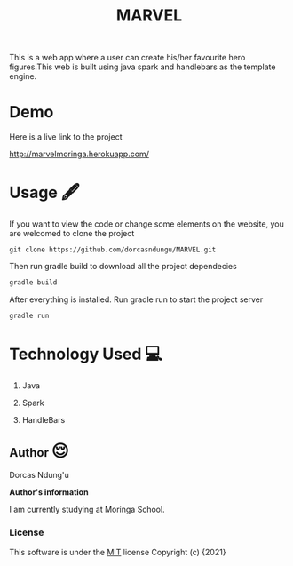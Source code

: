 <div style="text-align: center; ">
        <div>
            <h1>MARVEL</h1>
        </div>
        
</div>
<br>


This is a web app where a user can create his/her favourite hero figures.This web is built using
java spark and handlebars as the template engine.

# Demo 

Here is a live link to the project 


http://marvelmoringa.herokuapp.com/


# Usage <span style='font-size:30px;'>🖋</span> 
If you want to view the code or change some elements on the website, you are welcomed to clone the project

```git
git clone https://github.com/dorcasndungu/MARVEL.git

```

Then run gradle  build to download all the project dependecies
```java
gradle build

```

After everything is installed. Run gradle run to start the project server

```java
gradle run
```


# Technology Used <span style='font-size:30px;'>&#128187;</span> 

1. Java

2. Spark

3. HandleBars


## Author <span style='font-size:30px;'>&#128524;</span> 

Dorcas Ndung'u

**Author's information**

I am currently studying at Moringa School.

### License
This software is under the [MIT](LICENSE) license
Copyright (c) {2021} 
